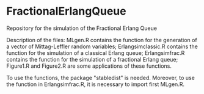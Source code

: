 # FractionalErlangQueue
Repository for the simulation of the Fractional Erlang Queue

Description of the files: MLgen.R contains the function for the generation of a vector of Mittag-Leffler random variables; Erlangsimclassic.R contains the function for the simulation of a classical Erlang queue; Erlangsimfrac.R contains the function for the simulation of a fractional Erlang queue; Figure1.R and Figure2.R are some applications of these functions.

To use the functions, the package "stabledist" is needed. Moreover, to use the function in Erlangsimfrac.R, it is necessary to import first MLgen.R.
